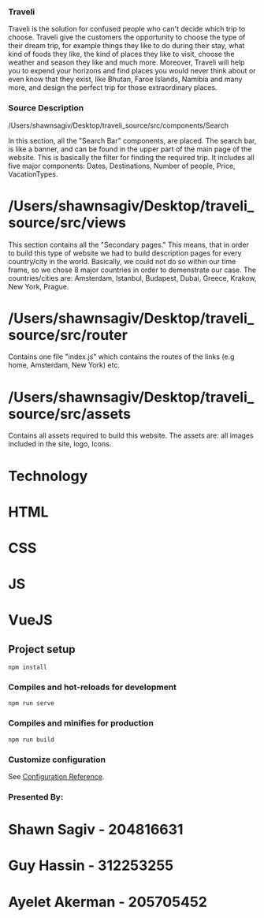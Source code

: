 ### Traveli

Traveli is the solution for confused people who can't decide which trip to choose. 
Traveli give the customers the opportunity to choose the type of their dream trip, for example things they like to do during their stay, what kind of foods they like, the kind of places they like to visit, choose the weather and season they like and much more.
Moreover, Traveli will help you to expend your horizons and find places you would never think about or even know that they exist, like Bhutan, Faroe Islands, Namibia and many more, and design the perfect trip for those extraordinary places. 

### Source Description 

/Users/shawnsagiv/Desktop/traveli_source/src/components/Search

In this section, all the "Search Bar" components, are placed. The search bar, is like a banner, and can be found in the upper part of the main page of the website. This is basically the filter for finding the required trip. 
It includes all five major components: Dates, Destinations, Number of people, Price, VacationTypes.

# /Users/shawnsagiv/Desktop/traveli_source/src/views

This section contains all the "Secondary pages." This means, that in order to build this type of website we had to build description pages for every country/city in the world. Basically, we could not do so within our time frame, so we chose 8 major countries in order to demenstrate our case. The countries/cities are: Amsterdam, Istanbul, Budapest, Dubai, Greece, Krakow, New York, Prague.

# /Users/shawnsagiv/Desktop/traveli_source/src/router
Contains one file "index.js" which contains the routes of the links (e.g home, Amsterdam, New York) etc.

# /Users/shawnsagiv/Desktop/traveli_source/src/assets 
Contains all assets required to build this website. The assets are: all images included in the site, logo, Icons.

# Technology

# HTML
# CSS
# JS
# VueJS

## Project setup
```
npm install
```

### Compiles and hot-reloads for development
```
npm run serve
```

### Compiles and minifies for production
```
npm run build
```

### Customize configuration
See [Configuration Reference](https://cli.vuejs.org/config/).


### Presented By:
# Shawn Sagiv - 204816631
# Guy Hassin - 312253255
# Ayelet Akerman - 205705452

